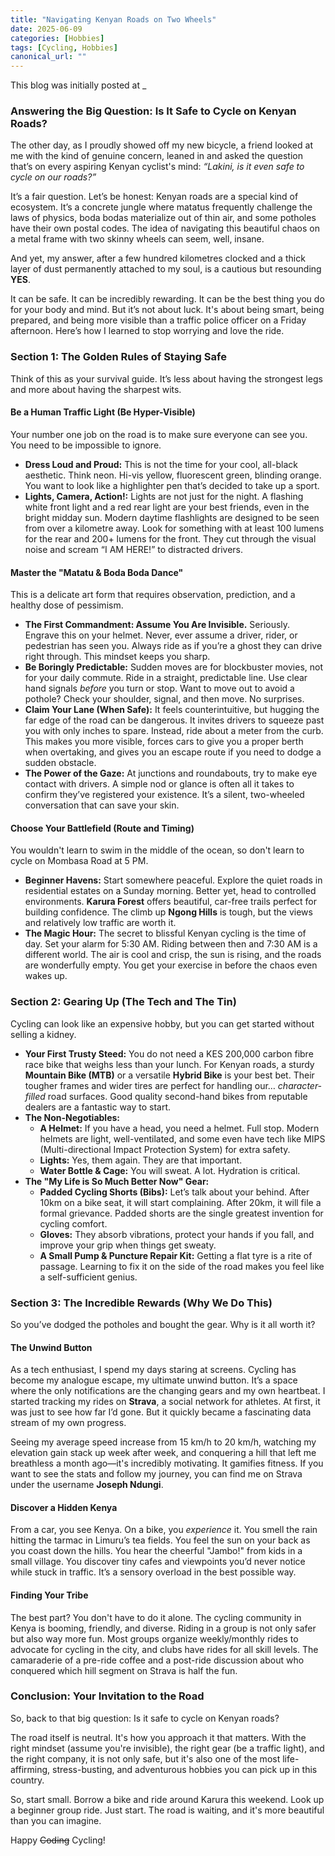 ```yaml
---
title: "Navigating Kenyan Roads on Two Wheels"
date: 2025-06-09
categories: [Hobbies]
tags: [Cycling, Hobbies]
canonical_url: ""
---
```


This blog was initially posted at _

### **Answering the Big Question: Is It Safe to Cycle on Kenyan Roads?**

The other day, as I proudly showed off my new bicycle, a friend looked at me with the kind of genuine concern, leaned in and asked the question that’s on every aspiring Kenyan cyclist's mind: *“Lakini, is it even safe to cycle on our roads?”*

It’s a fair question. Let’s be honest: Kenyan roads are a special kind of ecosystem. It’s a concrete jungle where matatus frequently challenge the laws of physics, boda bodas materialize out of thin air, and some potholes have their own postal codes. The idea of navigating this beautiful chaos on a metal frame with two skinny wheels can seem, well, insane.

And yet, my answer, after a few hundred kilometres clocked and a thick layer of dust permanently attached to my soul, is a cautious but resounding **YES**.

It can be safe. It can be incredibly rewarding. It can be the best thing you do for your body and mind. But it’s not about luck. It's about being smart, being prepared, and being more visible than a traffic police officer on a Friday afternoon. Here’s how I learned to stop worrying and love the ride.

### **Section 1: The Golden Rules of Staying Safe**

Think of this as your survival guide. It’s less about having the strongest legs and more about having the sharpest wits.

#### **Be a Human Traffic Light (Be Hyper-Visible)**

Your number one job on the road is to make sure everyone can see you. You need to be impossible to ignore.

* **Dress Loud and Proud:** This is not the time for your cool, all-black aesthetic. Think neon. Hi-vis yellow, fluorescent green, blinding orange. You want to look like a highlighter pen that’s decided to take up a sport.
* **Lights, Camera, Action!:** Lights are not just for the night. A flashing white front light and a red rear light are your best friends, even in the bright midday sun. Modern daytime flashlights are designed to be seen from over a kilometre away. Look for something with at least 100 lumens for the rear and 200+ lumens for the front. They cut through the visual noise and scream “I AM HERE!” to distracted drivers.

#### **Master the "Matatu & Boda Boda Dance"**

This is a delicate art form that requires observation, prediction, and a healthy dose of pessimism.

* **The First Commandment: Assume You Are Invisible.** Seriously. Engrave this on your helmet. Never, ever assume a driver, rider, or pedestrian has seen you. Always ride as if you’re a ghost they can drive right through. This mindset keeps you sharp.
* **Be Boringly Predictable:** Sudden moves are for blockbuster movies, not for your daily commute. Ride in a straight, predictable line. Use clear hand signals *before* you turn or stop. Want to move out to avoid a pothole? Check your shoulder, signal, and then move. No surprises.
* **Claim Your Lane (When Safe):** It feels counterintuitive, but hugging the far edge of the road can be dangerous. It invites drivers to squeeze past you with only inches to spare. Instead, ride about a meter from the curb. This makes you more visible, forces cars to give you a proper berth when overtaking, and gives you an escape route if you need to dodge a sudden obstacle.
* **The Power of the Gaze:** At junctions and roundabouts, try to make eye contact with drivers. A simple nod or glance is often all it takes to confirm they’ve registered your existence. It’s a silent, two-wheeled conversation that can save your skin.

#### **Choose Your Battlefield (Route and Timing)**

You wouldn't learn to swim in the middle of the ocean, so don't learn to cycle on Mombasa Road at 5 PM.

* **Beginner Havens:** Start somewhere peaceful. Explore the quiet roads in residential estates on a Sunday morning. Better yet, head to controlled environments. **Karura Forest** offers beautiful, car-free trails perfect for building confidence. The climb up **Ngong Hills** is tough, but the views and relatively low traffic are worth it.
* **The Magic Hour:** The secret to blissful Kenyan cycling is the time of day. Set your alarm for 5:30 AM. Riding between then and 7:30 AM is a different world. The air is cool and crisp, the sun is rising, and the roads are wonderfully empty. You get your exercise in before the chaos even wakes up.

### **Section 2: Gearing Up (The Tech and The Tin)**

Cycling can look like an expensive hobby, but you can get started without selling a kidney.

* **Your First Trusty Steed:** You do not need a KES 200,000 carbon fibre race bike that weighs less than your lunch. For Kenyan roads, a sturdy **Mountain Bike (MTB)** or a versatile **Hybrid Bike** is your best bet. Their tougher frames and wider tires are perfect for handling our… *character-filled* road surfaces. Good quality second-hand bikes from reputable dealers are a fantastic way to start.
* **The Non-Negotiables:**
  * **A Helmet:** If you have a head, you need a helmet. Full stop. Modern helmets are light, well-ventilated, and some even have tech like MIPS (Multi-directional Impact Protection System) for extra safety.
  * **Lights:** Yes, them again. They are that important.
  * **Water Bottle & Cage:** You will sweat. A lot. Hydration is critical.
* **The "My Life is So Much Better Now" Gear:**
  * **Padded Cycling Shorts (Bibs):** Let’s talk about your behind. After 10km on a bike seat, it will start complaining. After 20km, it will file a formal grievance. Padded shorts are the single greatest invention for cycling comfort.
  * **Gloves:** They absorb vibrations, protect your hands if you fall, and improve your grip when things get sweaty.
  * **A Small Pump & Puncture Repair Kit:** Getting a flat tyre is a rite of passage. Learning to fix it on the side of the road makes you feel like a self-sufficient genius.

### **Section 3: The Incredible Rewards (Why We Do This)**

So you’ve dodged the potholes and bought the gear. Why is it all worth it?

#### **The Unwind Button**

As a tech enthusiast, I spend my days staring at screens. Cycling has become my analogue escape, my ultimate unwind button. It’s a space where the only notifications are the changing gears and my own heartbeat. I started tracking my rides on **Strava**, a social network for athletes. At first, it was just to see how far I’d gone. But it quickly became a fascinating data stream of my own progress.

Seeing my average speed increase from 15 km/h to 20 km/h, watching my elevation gain stack up week after week, and conquering a hill that left me breathless a month ago—it's incredibly motivating. It gamifies fitness. If you want to see the stats and follow my journey, you can find me on Strava under the username **Joseph Ndungi**.

#### **Discover a Hidden Kenya**

From a car, you see Kenya. On a bike, you *experience* it. You smell the rain hitting the tarmac in Limuru’s tea fields. You feel the sun on your back as you coast down the hills. You hear the cheerful "Jambo!" from kids in a small village. You discover tiny cafes and viewpoints you’d never notice while stuck in traffic. It’s a sensory overload in the best possible way.

#### **Finding Your Tribe**

The best part? You don't have to do it alone. The cycling community in Kenya is booming, friendly, and diverse. Riding in a group is not only safer but also way more fun. Most groups organize weekly/monthly rides to advocate for cycling in the city, and clubs have rides for all skill levels. The camaraderie of a pre-ride coffee and a post-ride discussion about who conquered which hill segment on Strava is half the fun.

### **Conclusion: Your Invitation to the Road**

So, back to that big question: Is it safe to cycle on Kenyan roads?

The road itself is neutral. It's how you approach it that matters. With the right mindset (assume you're invisible), the right gear (be a traffic light), and the right company, it is not only safe, but it's also one of the most life-affirming, stress-busting, and adventurous hobbies you can pick up in this country.

So, start small. Borrow a bike and ride around Karura this weekend. Look up a beginner group ride. Just start. The road is waiting, and it's more beautiful than you can imagine.

Happy ~~Coding~~ Cycling!
